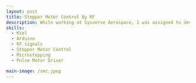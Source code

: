 ```yaml
---
layout: post
title: Stepper Motor Control By RF
description: While working at Sysverve Aerospace, I was assigned to develop a wireless motion control system for small-scale actuator applications in UAVs. The challenge was to wirelessly control a NEMA17 stepper motor using RF communication, which required translating received signals into precise motion commands. I used an Arduino microcontroller to interpret incoming RF data and convert it into accurate pulse and direction signals required by the stepper driver. This ensured smooth, real-time control of the motor without relying on a wired interface. The system was successfully tested for responsiveness and reliability, demonstrating consistent motor behavior across varying distances and signal conditions. This project enhanced my expertise in wireless communication protocols, real-time motor control, and low-level hardware interfacing—critical areas in aerospace and robotics development.
skills: 
  - Kiel
  - Arduino
  - RF signals 
  - Stepper Motor Control
  - Microstepping
  - Pulse Motor Driver 

main-image: /smc.jpeg
---
```

